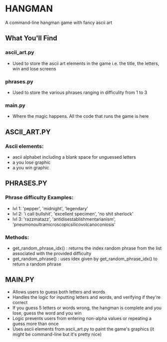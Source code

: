 # HANGMAN
A command-line hangman game with fancy ascii art

## What You'll Find
### ascii_art.py
  - Used to store the ascii art elements in the game i.e. the title, the letters, win and lose screens
### phrases.py
  - Used to store the various phrases ranging in difficulity from 1 to 3
### main.py
  - Where the magic happens. All the code that runs the game is here

## ASCII_ART.PY
### Ascii elements:
  - ascii alphabet including a blank space for unguessed letters
  - a you lose graphic
  - a you win graphic

## PHRASES.PY
### Phrase difficulty Examples:
  - lvl 1: 'pepper', 'midnight', 'legendary'
  - lvl 2: 'i call bullshit', 'excellent specimen', 'no shit sherlock'
  - lvl 3: 'razzmatazz', 'antidisestablishmentarianism', 'pneumonoultramicroscopicsilicovolcanoconiosis'
### Methods:
  - get_random_phrase_idx() : returns the index random phrase from the list associated with the provided difficulty
  - get_random_phrase() : uses idex given by get_random_phrase_idx() to return a random phrase

## MAIN.PY
 - Allows users to guess both letters and words
 - Handles the logic for inputting letters and words, and verifying if they're correct
 - If you guess 5 letters or words wrong, the hangman is complete and you lose, guess the word and you win
 - Logic prevents users from entering non-alpha values or repeating a guess more than once
 - Uses ascii elements from ascii_art.py to paint the game's graphics (it might be command-line but it's pretty nice)
